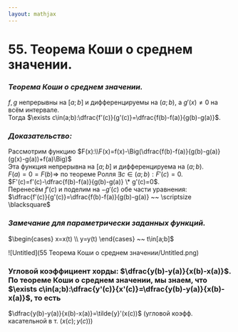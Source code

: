 ```yaml
---  
layout: mathjax  
---  
```

  
# 55. Теорема Коши о среднем значении.  
  
### *Теорема Коши о среднем значении.*  
$f,g$ непрерывны на $[a;b]$ и дифференцируемы на $(a;b)$, а $g'(x)\ne0$ на всём интервале.  
Тогда $\exists c\in(a;b):\dfrac{f'(c)}{g'(c)}=\dfrac{f(b)-f(a)}{g(b)-g(a)}$.  
  
### *Доказательство:*  
Рассмотрим функцию  $F(x):\\F(x)=f(x)-\Big(\dfrac{f(b)-f(a)}{g(b)-g(a)}(g(x)-g(a))+f(a)\Big)$  
Эта функция непрерывна на $[a;b]$ и дифференцируема на $(a;b)$.  
$F(a)=0=F(b)\Rightarrow$ по теореме Ролля $\exists c\in(a;b):F'(c)=0$.  
$F'(c)=f'(c)-\dfrac{f(b)-f(a)}{g(b)-g(a)} \* g'(c)=0$.  
Перенесём $f'(c)$ и поделим на $-g'(c)$ обе части уравнения:  
$\dfrac{f'(c)}{g'(c)}=\dfrac{f(b)-f(a)}{g(b)-g(a)} ~~ \scriptsize \blacksquare$  
  
### *Замечание для параметрически заданных функций.*  
$\begin{cases}  
x=x(t)  
\\  
y=y(t)  
\end{cases} ~~ t\in[a;b]$  
  
![Untitled](55 Теорема Коши о среднем значении/Untitled.png)  
  
### Угловой коэффициент хорды: $\dfrac{y(b)-y(a)}{x(b)-x(a)}$. По теореме Коши о среднем значении, мы знаем, что $\exists c\in(a;b):\dfrac{y'(c)}{x'(c)}=\dfrac{y(b)-y(a)}{x(b)-x(a)}$, то есть  
$\dfrac{y(b)-y(a)}{x(b)-x(a)}=\tilde{y}'(x(c))$ $\Big($угловой коэфф. касательной в т. $\big(x(c);y(c)\big)\Big)$  
